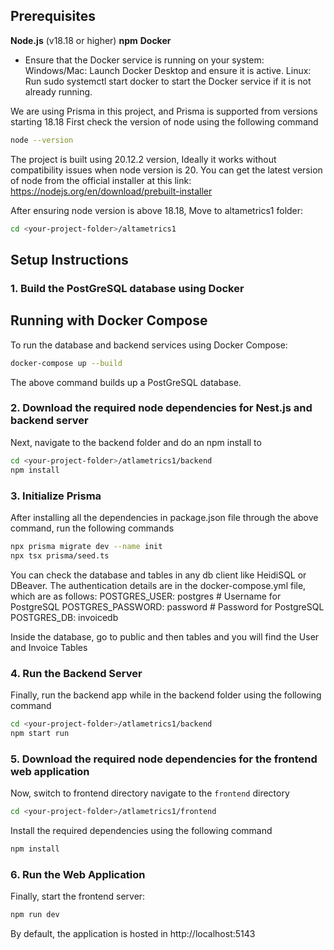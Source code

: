 
## Prerequisites
 **Node.js** (v18.18 or higher)
 **npm**
 **Docker**
- Ensure that the Docker service is running on your system:
  Windows/Mac: Launch Docker Desktop and ensure it is active.
  Linux: Run sudo systemctl start docker to start the Docker service if it is not already running.

We are using Prisma in this project, and Prisma is supported from versions starting 18.18
First check the version of node using the following command
```bash
node --version
```
The project is built using 20.12.2 version, Ideally it works without  compatibility issues when node version is 20.
You can get the latest version of node from the official installer at this link: https://nodejs.org/en/download/prebuilt-installer

After ensuring node version is above 18.18, Move to altametrics1 folder:


```bash
cd <your-project-folder>/altametrics1
```
## Setup Instructions

### 1. Build the PostGreSQL database using Docker
## Running with Docker Compose
To run the database and backend services using Docker Compose:
```bash
docker-compose up --build
```
The above command builds up a PostGreSQL database.

### 2. Download the required node dependencies for Nest.js and backend server

Next, navigate to the backend folder and do an npm install to 
```bash
cd <your-project-folder>/atlametrics1/backend
npm install
```

### 3. Initialize Prisma
After installing all the dependencies in package.json file through the above command, run the following commands
``` bash
npx prisma migrate dev --name init
npx tsx prisma/seed.ts
```

You can check the database and tables in any db client like HeidiSQL or DBeaver.
The authentication details are in the docker-compose.yml file, which are as follows:
      POSTGRES_USER: postgres       # Username for PostgreSQL
      POSTGRES_PASSWORD: password   # Password for PostgreSQL
      POSTGRES_DB: invoicedb 

Inside the database, go to public and then tables and you will find the User and Invoice Tables

### 4. Run the Backend Server
Finally, run the backend app while in the backend folder using the following command
```bash
cd <your-project-folder>/atlametrics1/backend
npm start run

```
### 5. Download the required node dependencies for the frontend web application

Now, switch to frontend directory navigate to the `frontend` directory 
```bash
cd <your-project-folder>/atlametrics1/frontend
```
Install the required dependencies using the following command
```bash
npm install
```
### 6. Run the Web Application
Finally, start the frontend server:
```bash
npm run dev
```
By default, the application is hosted in http://localhost:5143



